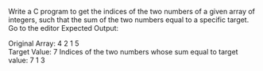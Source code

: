 Write a C program to get the indices of the two numbers of a given array of integers, such that the sum of the two numbers equal to a specific target. Go to the editor
Expected Output:

Original Array: 4  2  1  5  
Target Value: 7
Indices of the two numbers whose sum equal to target value: 7
1 3